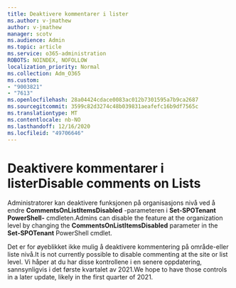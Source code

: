 ```yaml
---
title: Deaktivere kommentarer i lister
ms.author: v-jmathew
author: v-jmathew
manager: scotv
ms.audience: Admin
ms.topic: article
ms.service: o365-administration
ROBOTS: NOINDEX, NOFOLLOW
localization_priority: Normal
ms.collection: Adm_O365
ms.custom:
- "9003821"
- "7613"
ms.openlocfilehash: 28a04424cdace0083ac012b7301595a7b9ca2687
ms.sourcegitcommit: 3599c82d3274c48b039831aeafefc16b9df7565c
ms.translationtype: MT
ms.contentlocale: nb-NO
ms.lasthandoff: 12/16/2020
ms.locfileid: "49706646"
---
```

# <a name="disable-comments-on-lists"></a><span data-ttu-id="a905b-102">Deaktivere kommentarer i lister</span><span class="sxs-lookup"><span data-stu-id="a905b-102">Disable comments on Lists</span></span>

<span data-ttu-id="a905b-103">Administratorer kan deaktivere funksjonen på organisasjons nivå ved å endre **CommentsOnListItemsDisabled** -parameteren i **Set-SPOTenant PowerShell-** cmdleten.</span><span class="sxs-lookup"><span data-stu-id="a905b-103">Admins can disable the feature at the organization level by changing the **CommentsOnListItemsDisabled** parameter in the **Set-SPOTenant** PowerShell cmdlet.</span></span>

<span data-ttu-id="a905b-104">Det er for øyeblikket ikke mulig å deaktivere kommentering på område-eller liste nivå.</span><span class="sxs-lookup"><span data-stu-id="a905b-104">It is not currently possible to disable commenting at the site or list level.</span></span> <span data-ttu-id="a905b-105">Vi håper at du har disse kontrollene i en senere oppdatering, sannsynligvis i det første kvartalet av 2021.</span><span class="sxs-lookup"><span data-stu-id="a905b-105">We hope to have those controls in a later update, likely in the first quarter of 2021.</span></span>
